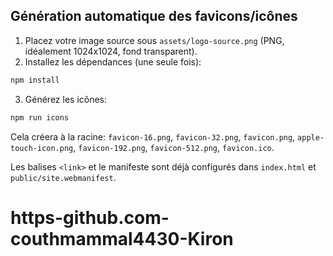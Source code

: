 ## Génération automatique des favicons/icônes

1. Placez votre image source sous `assets/logo-source.png` (PNG, idéalement 1024x1024, fond transparent).
2. Installez les dépendances (une seule fois):

```bash
npm install
```

3. Générez les icônes:

```bash
npm run icons
```

Cela créera à la racine: `favicon-16.png`, `favicon-32.png`, `favicon.png`, `apple-touch-icon.png`, `favicon-192.png`, `favicon-512.png`, `favicon.ico`.

Les balises `<link>` et le manifeste sont déjà configurés dans `index.html` et `public/site.webmanifest`.

# https-github.com-couthmammal4430-Kiron